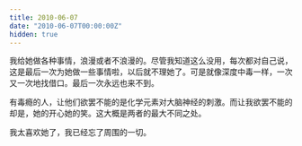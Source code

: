```yaml
---
title: 2010-06-07
date: "2010-06-07T00:00:00Z"
hidden: true
---
```

我给她做各种事情，浪漫或者不浪漫的。尽管我知道这么没用，每次都对自己说，这是最后一次为她做一些事情啦，以后就不理她了。可是就像深度中毒一样，一次又一次地找借口。最后一次永远也来不到。

有毒瘾的人，让他们欲罢不能的是化学元素对大脑神经的刺激。而让我欲罢不能的却是，她的开心她的笑。这大概是两者的最大不同之处。

我太喜欢她了，我已经忘了周围的一切。